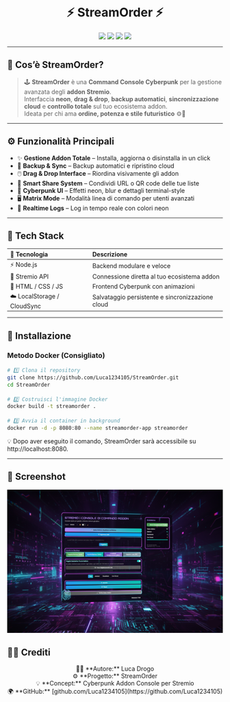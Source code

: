 <h1 align="center">⚡ StreamOrder ⚡</h1>

<p align="center">
  <img src="https://img.shields.io/badge/Version-1.0.0-purple?style=for-the-badge&logo=stremio" />
  <img src="https://img.shields.io/badge/Build-Stable-cyan?style=for-the-badge" />
  <img src="https://img.shields.io/badge/Theme-Cyberpunk-ff00ff?style=for-the-badge&logoColor=white" />
  <img src="https://img.shields.io/badge/License-Unlicensed-red?style=for-the-badge" />
</p>

---

## 💠 Cos’è StreamOrder?

> 🕹️ **StreamOrder** è una **Command Console Cyberpunk** per la gestione avanzata degli **addon Stremio**.  
> Interfaccia **neon**, **drag & drop**, **backup automatici**, **sincronizzazione cloud** e **controllo totale** sul tuo ecosistema addon.  
> Ideata per chi ama **ordine, potenza e stile futuristico** ⚙️💜

---

## ⚙️ Funzionalità Principali

- ✨ **Gestione Addon Totale** – Installa, aggiorna o disinstalla in un click  
- 💾 **Backup & Sync** – Backup automatici e ripristino cloud  
- 🖱️ **Drag & Drop Interface** – Riordina visivamente gli addon  
- 🔗 **Smart Share System** – Condividi URL o QR code delle tue liste  
- 🌌 **Cyberpunk UI** – Effetti neon, blur e dettagli terminal-style  
- 🖥️ **Matrix Mode** – Modalità linea di comando per utenti avanzati  
- 📜 **Realtime Logs** – Log in tempo reale con colori neon

---

## 🧠 Tech Stack

| 🔧 Tecnologia | Descrizione |
| :--- | :--- |
| ⚡ Node.js | Backend modulare e veloce |
| 🧩 Stremio API | Connessione diretta al tuo ecosistema addon |
| 🎨 HTML / CSS / JS | Frontend Cyberpunk con animazioni |
| ☁️ LocalStorage / CloudSync | Salvataggio persistente e sincronizzazione cloud |

---

## 🚀 Installazione

### Metodo Docker (Consigliato)

```bash
# 1️⃣ Clona il repository
git clone https://github.com/Luca1234105/StreamOrder.git
cd StreamOrder

# 2️⃣ Costruisci l'immagine Docker
docker build -t streamorder .

# 3️⃣ Avvia il container in background
docker run -d -p 8080:80 --name streamorder-app streamorder
 ```
💡 Dopo aver eseguito il comando, StreamOrder sarà accessibile su http://localhost:8080.

---
## 🌌 Screenshot

<p align="center">
  <img src="https://github.com/Luca1234105/Provaaddon/blob/main/images/Gemini_Generated_Image_nx1h3lnx1h3lnx1h.png?raw=true" alt="Schermata StreamOrder" width="700">
</p>

## 🧑‍💻 Crediti

<p align="center">
👨‍🚀 **Autore:** Luca Drogo  <br>
⚙️ **Progetto:** StreamOrder  <br>
💡 **Concept:** Cyberpunk Addon Console per Stremio  <br>
🌍 **GitHub:** [github.com/Luca1234105](https://github.com/Luca1234105)
</p>



